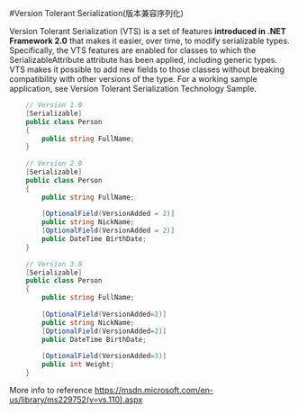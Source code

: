 ﻿#Version Tolerant Serialization(版本兼容序列化)

Version Tolerant Serialization (VTS) is a set of features **introduced in .NET Framework 2.0** that makes it easier, over time, to modify serializable types. Specifically, the VTS features are enabled for classes to which the SerializableAttribute attribute has been applied, including generic types. VTS makes it possible to add new fields to those classes without breaking compatibility with other versions of the type. For a working sample application, see Version Tolerant Serialization Technology Sample.

```c#
    // Version 1.0
    [Serializable]
    public class Person
    {
        public string FullName;
    }
    
    // Version 2.0
    [Serializable]
    public class Person
    {
        public string FullName;
    
        [OptionalField(VersionAdded = 2)]
        public string NickName;
        [OptionalField(VersionAdded = 2)]
        public DateTime BirthDate;
    }
    
    // Version 3.0
    [Serializable]
    public class Person
    {
        public string FullName;
    
        [OptionalField(VersionAdded=2)]
        public string NickName;
        [OptionalField(VersionAdded=2)]
        public DateTime BirthDate;
    
        [OptionalField(VersionAdded=3)]
        public int Weight;
    }
``` 
More info to reference  https://msdn.microsoft.com/en-us/library/ms229752(v=vs.110).aspx 